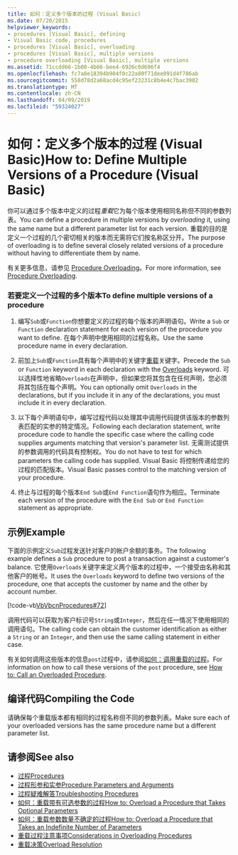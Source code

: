 ```yaml
---
title: 如何：定义多个版本的过程 (Visual Basic)
ms.date: 07/20/2015
helpviewer_keywords:
- procedures [Visual Basic], defining
- Visual Basic code, procedures
- procedures [Visual Basic], overloading
- procedures [Visual Basic], multiple versions
- procedure overloading [Visual Basic], multiple versions
ms.assetid: 71ccdd66-1b00-4b66-bee4-6926c0d696f4
ms.openlocfilehash: fc7a8e18394b904f0c22a80f71dee091d4f786ab
ms.sourcegitcommit: 558d78d2a68acd4c95ef23231c8b4e4c7bac3902
ms.translationtype: MT
ms.contentlocale: zh-CN
ms.lasthandoff: 04/09/2019
ms.locfileid: "59324027"
---
```

# <a name="how-to-define-multiple-versions-of-a-procedure-visual-basic"></a><span data-ttu-id="3f7b0-102">如何：定义多个版本的过程 (Visual Basic)</span><span class="sxs-lookup"><span data-stu-id="3f7b0-102">How to: Define Multiple Versions of a Procedure (Visual Basic)</span></span>
<span data-ttu-id="3f7b0-103">你可以通过多个版本中定义的过程*重载*它为每个版本使用相同名称但不同的参数列表。</span><span class="sxs-lookup"><span data-stu-id="3f7b0-103">You can define a procedure in multiple versions by *overloading* it, using the same name but a different parameter list for each version.</span></span> <span data-ttu-id="3f7b0-104">重载的目的是定义一个过程的几个密切相关的版本而无需将它们按名称区分开。</span><span class="sxs-lookup"><span data-stu-id="3f7b0-104">The purpose of overloading is to define several closely related versions of a procedure without having to differentiate them by name.</span></span>  
  
 <span data-ttu-id="3f7b0-105">有关更多信息，请参见 [Procedure Overloading](./procedure-overloading.md)。</span><span class="sxs-lookup"><span data-stu-id="3f7b0-105">For more information, see [Procedure Overloading](./procedure-overloading.md).</span></span>  
  
### <a name="to-define-multiple-versions-of-a-procedure"></a><span data-ttu-id="3f7b0-106">若要定义一个过程的多个版本</span><span class="sxs-lookup"><span data-stu-id="3f7b0-106">To define multiple versions of a procedure</span></span>  
  
1. <span data-ttu-id="3f7b0-107">编写`Sub`或`Function`你想要定义的过程的每个版本的声明语句。</span><span class="sxs-lookup"><span data-stu-id="3f7b0-107">Write a `Sub` or `Function` declaration statement for each version of the procedure you want to define.</span></span> <span data-ttu-id="3f7b0-108">在每个声明中使用相同的过程名称。</span><span class="sxs-lookup"><span data-stu-id="3f7b0-108">Use the same procedure name in every declaration.</span></span>  
  
2. <span data-ttu-id="3f7b0-109">前加上`Sub`或`Function`具有每个声明中的关键字[重载](../../../../visual-basic/language-reference/modifiers/overloads.md)关键字。</span><span class="sxs-lookup"><span data-stu-id="3f7b0-109">Precede the `Sub` or `Function` keyword in each declaration with the [Overloads](../../../../visual-basic/language-reference/modifiers/overloads.md) keyword.</span></span> <span data-ttu-id="3f7b0-110">可以选择性地省略`Overloads`在声明中，但如果您将其包含在任何声明，您必须将其包括在每个声明。</span><span class="sxs-lookup"><span data-stu-id="3f7b0-110">You can optionally omit `Overloads` in the declarations, but if you include it in any of the declarations, you must include it in every declaration.</span></span>  
  
3. <span data-ttu-id="3f7b0-111">以下每个声明语句中，编写过程代码以处理其中调用代码提供该版本的参数列表匹配的实参的特定情况。</span><span class="sxs-lookup"><span data-stu-id="3f7b0-111">Following each declaration statement, write procedure code to handle the specific case where the calling code supplies arguments matching that version's parameter list.</span></span> <span data-ttu-id="3f7b0-112">无需测试提供的参数调用的代码具有控制权。</span><span class="sxs-lookup"><span data-stu-id="3f7b0-112">You do not have to test for which parameters the calling code has supplied.</span></span> <span data-ttu-id="3f7b0-113">Visual Basic 将控制传递给您的过程的匹配版本。</span><span class="sxs-lookup"><span data-stu-id="3f7b0-113">Visual Basic passes control to the matching version of your procedure.</span></span>  
  
4. <span data-ttu-id="3f7b0-114">终止与过程的每个版本`End Sub`或`End Function`语句作为相应。</span><span class="sxs-lookup"><span data-stu-id="3f7b0-114">Terminate each version of the procedure with the `End Sub` or `End Function` statement as appropriate.</span></span>  
  
## <a name="example"></a><span data-ttu-id="3f7b0-115">示例</span><span class="sxs-lookup"><span data-stu-id="3f7b0-115">Example</span></span>  
 <span data-ttu-id="3f7b0-116">下面的示例定义`Sub`过程发送针对客户的帐户余额的事务。</span><span class="sxs-lookup"><span data-stu-id="3f7b0-116">The following example defines a `Sub` procedure to post a transaction against a customer's balance.</span></span> <span data-ttu-id="3f7b0-117">它使用`Overloads`关键字来定义两个版本的过程中，一个接受由名称和其他客户的帐号。</span><span class="sxs-lookup"><span data-stu-id="3f7b0-117">It uses the `Overloads` keyword to define two versions of the procedure, one that accepts the customer by name and the other by account number.</span></span>  
  
 [!code-vb[VbVbcnProcedures#72](~/samples/snippets/visualbasic/VS_Snippets_VBCSharp/VbVbcnProcedures/VB/Class1.vb#72)]  
  
 <span data-ttu-id="3f7b0-118">调用代码可以获取为客户标识号`String`或`Integer`，然后在任一情况下使用相同的调用语句。</span><span class="sxs-lookup"><span data-stu-id="3f7b0-118">The calling code can obtain the customer identification as either a `String` or an `Integer`, and then use the same calling statement in either case.</span></span>  
  
 <span data-ttu-id="3f7b0-119">有关如何调用这些版本的信息`post`过程中，请参阅[如何：调用重载的过程](./how-to-call-an-overloaded-procedure.md)。</span><span class="sxs-lookup"><span data-stu-id="3f7b0-119">For information on how to call these versions of the `post` procedure, see [How to: Call an Overloaded Procedure](./how-to-call-an-overloaded-procedure.md).</span></span>  
  
## <a name="compiling-the-code"></a><span data-ttu-id="3f7b0-120">编译代码</span><span class="sxs-lookup"><span data-stu-id="3f7b0-120">Compiling the Code</span></span>  
 <span data-ttu-id="3f7b0-121">请确保每个重载版本都有相同的过程名称但不同的参数列表。</span><span class="sxs-lookup"><span data-stu-id="3f7b0-121">Make sure each of your overloaded versions has the same procedure name but a different parameter list.</span></span>  
  
## <a name="see-also"></a><span data-ttu-id="3f7b0-122">请参阅</span><span class="sxs-lookup"><span data-stu-id="3f7b0-122">See also</span></span>

- [<span data-ttu-id="3f7b0-123">过程</span><span class="sxs-lookup"><span data-stu-id="3f7b0-123">Procedures</span></span>](./index.md)
- [<span data-ttu-id="3f7b0-124">过程形参和实参</span><span class="sxs-lookup"><span data-stu-id="3f7b0-124">Procedure Parameters and Arguments</span></span>](./procedure-parameters-and-arguments.md)
- [<span data-ttu-id="3f7b0-125">过程疑难解答</span><span class="sxs-lookup"><span data-stu-id="3f7b0-125">Troubleshooting Procedures</span></span>](./troubleshooting-procedures.md)
- [<span data-ttu-id="3f7b0-126">如何：重载带有可选参数的过程</span><span class="sxs-lookup"><span data-stu-id="3f7b0-126">How to: Overload a Procedure that Takes Optional Parameters</span></span>](./how-to-overload-a-procedure-that-takes-optional-parameters.md)
- [<span data-ttu-id="3f7b0-127">如何：重载参数数量不确定的过程</span><span class="sxs-lookup"><span data-stu-id="3f7b0-127">How to: Overload a Procedure that Takes an Indefinite Number of Parameters</span></span>](./how-to-overload-a-procedure-that-takes-an-indefinite-number-of-parameters.md)
- [<span data-ttu-id="3f7b0-128">重载过程注意事项</span><span class="sxs-lookup"><span data-stu-id="3f7b0-128">Considerations in Overloading Procedures</span></span>](./considerations-in-overloading-procedures.md)
- [<span data-ttu-id="3f7b0-129">重载决策</span><span class="sxs-lookup"><span data-stu-id="3f7b0-129">Overload Resolution</span></span>](./overload-resolution.md)
